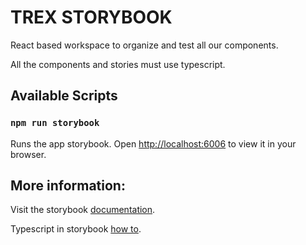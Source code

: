 # TREX STORYBOOK

React based workspace to organize and test all our components.

All the components and stories must use typescript.

## Available Scripts

### `npm run storybook`

Runs the app storybook.
Open [http://localhost:6006](http://localhost:6006) to view it in your browser.


## More information:

Visit the storybook [documentation](https://storybook.js.org/docs/react/get-started/introduction).

Typescript in storybook [how to](https://storybook.js.org/blog/writing-stories-in-typescript/).

